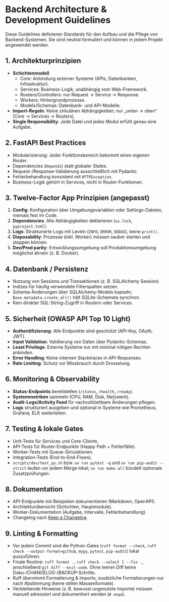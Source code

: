 # Backend Architecture & Development Guidelines

Diese Guidelines definieren Standards für den Aufbau und die Pflege von Backend-Systemen. Sie sind neutral formuliert und können in jedem Projekt angewendet werden.

## 1. Architekturprinzipien
- **Schichtenmodell**  
  - Core: Anbindung externer Systeme (APIs, Datenbanken, Infrastruktur).  
  - Services: Business-Logik, unabhängig vom Web-Framework.  
  - Routers/Controllers: nur Request → Service → Response.  
  - Workers: Hintergrundprozesse.  
  - Models/Schemas: Datenbank- und API-Modelle.  
- **Import-Regeln**: Keine zirkulären Abhängigkeiten; nur „unten → oben“ (Core → Services → Routers).  
- **Single Responsibility**: Jede Datei und jedes Modul erfüllt genau eine Aufgabe.  

## 2. FastAPI Best Practices
- Modularisierung: Jeder Funktionsbereich bekommt einen eigenen Router.  
- Dependencies (`Depends`) statt globaler States.  
- Request-/Response-Validierung ausschließlich mit Pydantic.  
- Fehlerbehandlung konsistent mit `HTTPException`.  
- Business-Logik gehört in Services, nicht in Router-Funktionen.  

## 3. Twelve-Factor App Prinzipien (angepasst)
1. **Config**: Konfiguration über Umgebungsvariablen oder Settings-Dateien, niemals fest im Code.  
2. **Dependencies**: Alle Abhängigkeiten deklarieren (`uv.lock`, `pyproject.toml`).
3. **Logs**: Strukturierte Logs mit Leveln (`INFO`, `ERROR`, `DEBUG`), keine `print()`.  
4. **Disposability**: Prozesse (inkl. Worker) müssen sauber starten und stoppen können.  
5. **Dev/Prod parity**: Entwicklungsumgebung soll Produktionsumgebung möglichst ähneln (z. B. Docker).  

## 4. Datenbank / Persistenz
- Nutzung von Sessions und Transaktionen (z. B. SQLAlchemy Session).  
- Indizes für häufig verwendete Filterspalten setzen.  
- Schema-Änderungen über SQLAlchemy-Models kapseln; `Base.metadata.create_all()` hält SQLite-Schemata synchron.
- Kein direkter SQL-String-Zugriff in Routern oder Services.  

## 5. Sicherheit (OWASP API Top 10 Light)
- **Authentifizierung**: Alle Endpunkte sind geschützt (API-Key, OAuth, JWT).  
- **Input Validation**: Validierung von Daten über Pydantic-Schemas.  
- **Least Privilege**: Externe Systeme nur mit minimal nötigen Rechten anbinden.  
- **Error Handling**: Keine internen Stacktraces in API-Responses.  
- **Rate Limiting**: Schutz vor Missbrauch durch Drosselung.  

## 6. Monitoring & Observability
- **Status-Endpoints** bereitstellen (`/status`, `/health`, `/ready`).
- **Systemmetriken** sammeln (CPU, RAM, Disk, Netzwerk).  
- **Audit-Logs/Activity Feed** für nachvollziehbare Änderungen pflegen.  
- **Logs** strukturiert ausgeben und optional in Systeme wie Prometheus, Grafana, ELK weiterleiten.  

## 7. Testing & lokale Gates
- Unit-Tests für Services und Core-Clients.  
- API-Tests für Router-Endpunkte (Happy Path + Fehlerfälle).  
- Worker-Tests mit Queue-Simulationen.  
- Integration-Tests (End-to-End-Flows).  
- `scripts/dev/test_py.sh` bzw. `uv run pytest -q` und `uv run pip-audit --strict` laufen vor jedem Merge lokal; `uv run make all` bündelt optionale Zusatzprüfungen.

## 8. Dokumentation
- API-Endpunkte mit Beispielen dokumentieren (Markdown, OpenAPI).
- Architekturübersicht (Schichten, Hauptmodule).
- Worker-Dokumentation (Aufgabe, Intervalle, Fehlerbehandlung).
- Changelog nach [Keep a Changelog](https://keepachangelog.com/).

## 9. Linting & Formatting
- Vor jedem Commit sind die Python-Gates (`ruff format --check`, `ruff check --output-format=github`, `mypy`, `pytest`, `pip-audit`) lokal auszuführen.
- Finale Routine: `ruff format .`, `ruff check --select I --fix .`, anschließend `git diff --exit-code`. Ohne leeren Diff keine Doku-/CHANGELOG-/BACKUP-Schritte.
- Ruff übernimmt Formatierung & Imports; zusätzliche Formatierungen nur nach Abstimmung (keine stillen Massenformate).
- Verbleibende Hinweise (z. B. bewusst ungenutzte Importe) müssen manuell adressiert und dokumentiert werden (`# noqa`).

